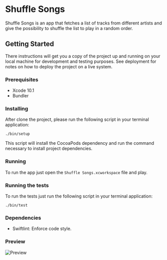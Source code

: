 # Shuffle Songs

Shuffle Songs is an app that fetches a list of tracks from different artists and give the possibility to shuffle the list to play in a random order.

## Getting Started

There instructions will get you a copy of the project up and running on your local machine for development and testing purposes. See deployment for notes on how to deploy the project on a live system.

### Prerequisites

- Xcode 10.1
- Bundler

### Installing

After clone the project, please run the following script in your terminal application:

`./bin/setup`

This script will install the CocoaPods dependency and run the command necessary to install project dependencies.

### Running

To run the app just open the `Shuffle Songs.xcworkspace` file and play.

### Running the tests

To run the tests just run the following script in your terminal application:

`./bin/test`

### Dependencies

- Swiftlint: Enforce code style.

### Preview

![Preview](https://github.com/marciliojrs/shuffle-songs-ios/blob/master/preview.gif)

